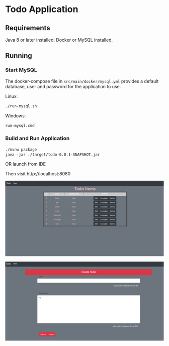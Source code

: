 # Todo Application

## Requirements

Java 8 or later installed.
Docker or MySQL installed.

## Running

### Start MySQL

The docker-compose file in `src/main/docker/mysql.yml` provides a default database, user and password for the application to use.

Linux:

```bash
./run-mysql.sh
```
Windows:
```cmd
run-mysql.cmd
```

### Build and Run Application
```
./mvnw package
java -jar ./target/todo-0.0.1-SNAPSHOT.jar
```

OR launch from IDE

Then visit http://localhost:8080

![](images/Capture.png)

![](images/Capture1.png)


